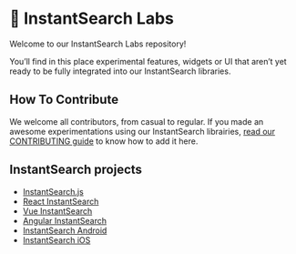 # 🔬 InstantSearch Labs

Welcome to our InstantSearch Labs repository!

You’ll find in this place experimental features, widgets or UI that aren’t yet ready to be fully integrated into our InstantSearch libraries. 

<Legal disclaimer>

## How To Contribute

We welcome all contributors, from casual to regular. If you made an awesome experimentations using our InstantSearch librairies, [read our CONTRIBUTING guide](CONTRIBUTING.md) to know how to add it here.

## InstantSearch projects

* [InstantSearch.js](instantsearch.js-github)
* [React InstantSearch](instantsearch-react-github) 
* [Vue InstantSearch](instantsearch-vue-github) 
* [Angular InstantSearch](instantsearch-angular-github) 
* [InstantSearch Android](instantsearch-android-github) 
* [InstantSearch iOS](instantsearch-ios-github) 

[instantsearch.js-github]: https://github.com/algolia/instantsearch.js
[instantsearch-android-github]: https://github.com/algolia/instantsearch-android
[instantsearch-ios-github]: https://github.com/algolia/instantsearch-ios
[instantsearch-react-github]: https://github.com/algolia/react-instantsearch
[instantsearch-angular-github]: https://github.com/algolia/angular-instantsearch
[instantsearch-vue-github]: https://github.com/algolia/vue-instantsearch
